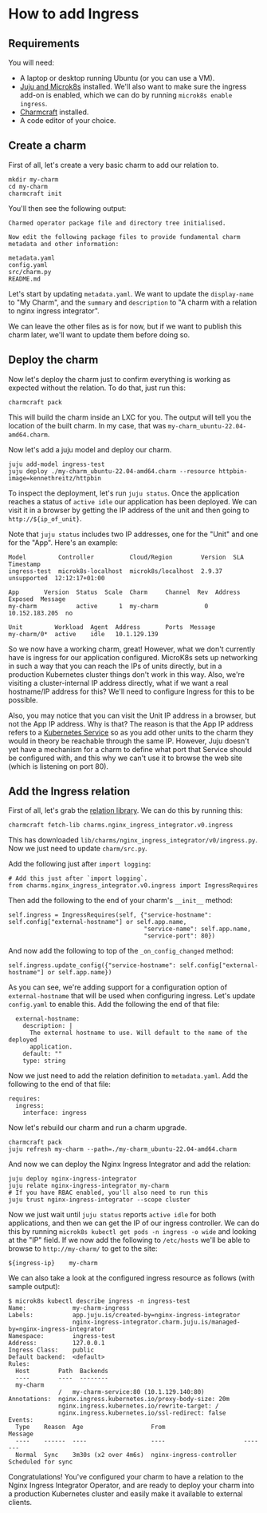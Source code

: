 # How to add Ingress

## Requirements

You will need:
* A laptop or desktop running Ubuntu (or you can use a VM).
* [Juju and Microk8s](https://juju.is/docs/olm/microk8s) installed. We'll also want to make sure the ingress add-on is enabled, which we can do by running `microk8s enable ingress`.
* [Charmcraft](https://juju.is/docs/sdk/install-charmcraft) installed.
* A code editor of your choice.

## Create a charm

First of all, let's create a very basic charm to add our relation to.
```
mkdir my-charm
cd my-charm
charmcraft init
```
You'll then see the following output:
```
Charmed operator package file and directory tree initialised.

Now edit the following package files to provide fundamental charm metadata and other information:

metadata.yaml
config.yaml
src/charm.py
README.md
```
Let's start by updating `metadata.yaml`. We want to update the `display-name` to "My Charm", and the `summary` and `description` to "A charm with a relation to nginx ingress integrator".

We can leave the other files as is for now, but if we want to publish this charm later, we'll want to update them before doing so.

## Deploy the charm

Now let's deploy the charm just to confirm everything is working as expected without the relation. To do that, just run this:
```
charmcraft pack
```
This will build the charm inside an LXC for you. The output will tell you the location of the built charm. In my case, that was `my-charm_ubuntu-22.04-amd64.charm`.

Now let's add a juju model and deploy our charm.
```
juju add-model ingress-test
juju deploy ./my-charm_ubuntu-22.04-amd64.charm --resource httpbin-image=kennethreitz/httpbin
```
To inspect the deployment, let's run `juju status`. Once the application reaches a status of `active idle` our application has been deployed. We can visit it in a browser by getting the IP address of the unit and then going to `http://${ip_of_unit}`.

Note that `juju status` includes two IP addresses, one for the "Unit" and one for the "App". Here's an example:
```
Model         Controller          Cloud/Region        Version  SLA          Timestamp
ingress-test  microk8s-localhost  microk8s/localhost  2.9.37   unsupported  12:12:17+01:00

App       Version  Status  Scale  Charm     Channel  Rev  Address         Exposed  Message
my-charm           active      1  my-charm             0  10.152.183.205  no       

Unit         Workload  Agent  Address       Ports  Message
my-charm/0*  active    idle   10.1.129.139         
```

So we now have a working charm, great! However, what we don't currently have is ingress for our application configured. MicroK8s sets up networking in such a way that you can reach the IPs of units directly, but in a production Kubernetes cluster things don't work in this way. Also, we're visiting a cluster-internal IP address directly, what if we want a real hostname/IP address for this? We'll need to configure Ingress for this to be possible.

Also, you may notice that you can visit the Unit IP address in a browser, but not the App IP address. Why is that? The reason is that the App IP address refers to a [Kubernetes Service](https://kubernetes.io/docs/concepts/services-networking/service/) so as you add other units to the charm they would in theory be reachable through the same IP. However, Juju doesn't yet have a mechanism for a charm to define what port that Service should be configured with, and this why we can't use it to browse the web site (which is listening on port 80).

## Add the Ingress relation

First of all, let's grab the [relation library](https://charmhub.io/nginx-ingress-integrator/libraries/ingress). We can do this by running this:
```
charmcraft fetch-lib charms.nginx_ingress_integrator.v0.ingress
```
This has downloaded `lib/charms/nginx_ingress_integrator/v0/ingress.py`. Now we just need to update `charm/src.py`.

Add the following just after `import logging`:
```
# Add this just after `import logging`.
from charms.nginx_ingress_integrator.v0.ingress import IngressRequires
```
Then add the following to the end of your charm's `__init__` method:
```
self.ingress = IngressRequires(self, {"service-hostname": self.config["external-hostname"] or self.app.name,
                                      "service-name": self.app.name,
                                      "service-port": 80})
```
And now add the following to top of the `_on_config_changed` method:
```
self.ingress.update_config({"service-hostname": self.config["external-hostname"] or self.app.name})
```
As you can see, we're adding support for a configuration option of `external-hostname` that will be used when configuring ingress. Let's update `config.yaml` to enable this. Add the following the end of that file:
```
  external-hostname:
    description: |
      The external hostname to use. Will default to the name of the deployed
      application.
    default: ""
    type: string
```
Now we just need to add the relation definition to `metadata.yaml`. Add the following to the end of that file:
```
requires:
  ingress:
    interface: ingress
```
Now let's rebuild our charm and run a charm upgrade.
```
charmcraft pack
juju refresh my-charm --path=./my-charm_ubuntu-22.04-amd64.charm
```
And now we can deploy the Nginx Ingress Integrator and add the relation:
```
juju deploy nginx-ingress-integrator
juju relate nginx-ingress-integrator my-charm
# If you have RBAC enabled, you'll also need to run this
juju trust nginx-ingress-integrator --scope cluster
```
Now we just wait until `juju status` reports `active idle` for both applications, and then we can get the IP of our ingress controller. We can do this by running `microk8s kubectl get pods -n ingress -o wide` and looking at the "IP" field. If we now add the following to `/etc/hosts` we'll be able to browse to `http://my-charm/` to get to the site:
```
${ingress-ip}    my-charm
```
We can also take a look at the configured ingress resource as follows (with sample output):
```
$ microk8s kubectl describe ingress -n ingress-test
Name:             my-charm-ingress
Labels:           app.juju.is/created-by=nginx-ingress-integrator
                  nginx-ingress-integrator.charm.juju.is/managed-by=nginx-ingress-integrator
Namespace:        ingress-test
Address:          127.0.0.1
Ingress Class:    public
Default backend:  <default>
Rules:
  Host        Path  Backends
  ----        ----  --------
  my-charm    
              /   my-charm-service:80 (10.1.129.140:80)
Annotations:  nginx.ingress.kubernetes.io/proxy-body-size: 20m
              nginx.ingress.kubernetes.io/rewrite-target: /
              nginx.ingress.kubernetes.io/ssl-redirect: false
Events:
  Type    Reason  Age                   From                      Message
  ----    ------  ----                  ----                      -------
  Normal  Sync    3m30s (x2 over 4m6s)  nginx-ingress-controller  Scheduled for sync
```
Congratulations! You've configured your charm to have a relation to the Nginx Ingress Integrator Operator, and are ready to deploy your charm into a production Kubernetes cluster and easily make it available to external clients.